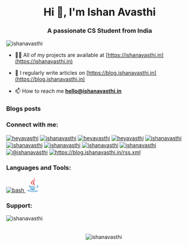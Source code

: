 <h1 align="center">Hi 👋, I'm Ishan Avasthi</h1>
<h3 align="center">A passionate CS Student from India</h3>

<p align="left"> <img src="https://komarev.com/ghpvc/?username=ishanavasthi&label=Profile%20views&color=0e75b6&style=flat" alt="ishanavasthi" /> </p>

- 👨‍💻 All of my projects are available at [https://ishanavasthi.in](https://ishanavasthi.in)

- 📝 I regularly write articles on [https://blog.ishanavasthi.in](https://blog.ishanavasthi.in)

- 📫 How to reach me **hello@ishanavasthi.in**

### Blogs posts
<!-- BLOG-POST-LIST:START -->
<!-- BLOG-POST-LIST:END -->

<h3 align="left">Connect with me:</h3>
<p align="left">
<a href="https://twitter.com/heyavasthi" target="blank"><img align="center" src="https://raw.githubusercontent.com/rahuldkjain/github-profile-readme-generator/master/src/images/icons/Social/twitter.svg" alt="heyavasthi" height="30" width="40" /></a>
<a href="https://linkedin.com/in/ishanavasthi" target="blank"><img align="center" src="https://raw.githubusercontent.com/rahuldkjain/github-profile-readme-generator/master/src/images/icons/Social/linked-in-alt.svg" alt="ishanavasthi" height="30" width="40" /></a>
<a href="https://fb.com/heyavasthi" target="blank"><img align="center" src="https://raw.githubusercontent.com/rahuldkjain/github-profile-readme-generator/master/src/images/icons/Social/facebook.svg" alt="heyavasthi" height="30" width="40" /></a>
<a href="https://instagram.com/heyavasthi" target="blank"><img align="center" src="https://raw.githubusercontent.com/rahuldkjain/github-profile-readme-generator/master/src/images/icons/Social/instagram.svg" alt="heyavasthi" height="30" width="40" /></a>
<a href="https://www.youtube.com/c/ishanavasthi" target="blank"><img align="center" src="https://raw.githubusercontent.com/rahuldkjain/github-profile-readme-generator/master/src/images/icons/Social/youtube.svg" alt="ishanavasthi" height="30" width="40" /></a>
<a href="https://www.codechef.com/users/ishanavasthi" target="blank"><img align="center" src="https://cdn.jsdelivr.net/npm/simple-icons@3.1.0/icons/codechef.svg" alt="ishanavasthi" height="30" width="40" /></a>
<a href="https://www.hackerrank.com/ishanavasthi" target="blank"><img align="center" src="https://raw.githubusercontent.com/rahuldkjain/github-profile-readme-generator/master/src/images/icons/Social/hackerrank.svg" alt="ishanavasthi" height="30" width="40" /></a>
<a href="https://codeforces.com/profile/ishanavasthi" target="blank"><img align="center" src="https://raw.githubusercontent.com/rahuldkjain/github-profile-readme-generator/master/src/images/icons/Social/codeforces.svg" alt="ishanavasthi" height="30" width="40" /></a>
<a href="https://www.leetcode.com/ishanavasthi" target="blank"><img align="center" src="https://raw.githubusercontent.com/rahuldkjain/github-profile-readme-generator/master/src/images/icons/Social/leet-code.svg" alt="ishanavasthi" height="30" width="40" /></a>
<a href="https://www.hackerearth.com/@ishanavasthi" target="blank"><img align="center" src="https://raw.githubusercontent.com/rahuldkjain/github-profile-readme-generator/master/src/images/icons/Social/hackerearth.svg" alt="@ishanavasthi" height="30" width="40" /></a>
<a href="/https://blog.ishanavasthi.in/rss.xml" target="blank"><img align="center" src="https://raw.githubusercontent.com/rahuldkjain/github-profile-readme-generator/master/src/images/icons/Social/rss.svg" alt="https://blog.ishanavasthi.in/rss.xml" height="30" width="40" /></a>
</p>

<h3 align="left">Languages and Tools:</h3>
<p align="left"> <a href="https://www.gnu.org/software/bash/" target="_blank" rel="noreferrer"> <img src="https://www.vectorlogo.zone/logos/gnu_bash/gnu_bash-icon.svg" alt="bash" width="40" height="40"/> </a> <a href="https://www.java.com" target="_blank" rel="noreferrer"> <img src="https://raw.githubusercontent.com/devicons/devicon/master/icons/java/java-original.svg" alt="java" width="40" height="40"/> </a> </p>

<h3 align="left">Support:</h3>
<p><a href="https://www.buymeacoffee.com/ishanavasthi"> <img align="left" src="https://cdn.buymeacoffee.com/buttons/v2/default-yellow.png" height="50" width="210" alt="ishanavasthi" /></a></p><br><br>

<p>&nbsp;<img align="center" src="https://github-readme-stats.vercel.app/api?username=ishanavasthi&show_icons=true&locale=en" alt="ishanavasthi" /></p>

